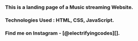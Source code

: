 ### This is a landing page of a Music streaming Website.

### Technologies Used : HTML, CSS, JavaScript.

### Find me on Instagram - [@electrifyingcodes][].

[Instagram]: https://www.instagram.com/electrifyingcodes